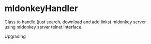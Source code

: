 # mldonkeyHandler

Class to handle (just search, download and add links) mldonkey server using mldonkey server telnet interface.

Upgrading
